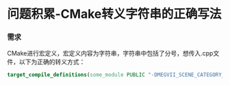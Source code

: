 # 问题积累-CMake转义字符串的正确写法

### 需求

CMake进行宏定义，宏定义内容为字符串，字符串中包括了分号，想传入.cpp文件，以下为正确的转义方式：

```cmake
target_compile_definitions(some_module PUBLIC "-DMEGVII_SCENE_CATEGORY_LIMIT_STRING=\"A\;B"")
```

